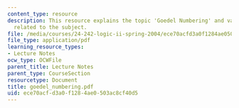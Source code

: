```yaml
---
content_type: resource
description: This resource explains the topic 'Goedel Numbering' and various theorems
  related to the subject.
file: /media/courses/24-242-logic-ii-spring-2004/ece70acfd3a0f1284ae0503ac8cf40d5_goedel_numbering.pdf
file_type: application/pdf
learning_resource_types:
- Lecture Notes
ocw_type: OCWFile
parent_title: Lecture Notes
parent_type: CourseSection
resourcetype: Document
title: goedel_numbering.pdf
uid: ece70acf-d3a0-f128-4ae0-503ac8cf40d5
---
```

